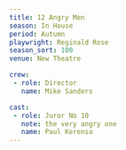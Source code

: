 ```yaml
---
title: 12 Angry Men
season: In House
period: Autumn
playwright: Reginald Rose
season_sort: 100
venue: New Theatre

crew:
 - role: Director
   name: Mike Sanders

cast:
 - role: Juror No 10
   note: the very angry one
   name: Paul Kerensa
---
```




